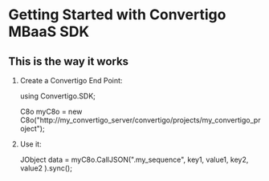 # Getting Started with Convertigo MBaaS SDK
## This is the way it works ##
1. Create a Convertigo End Point:

	using Convertigo.SDK;
    
    C8o myC8o = new C8o("http://my_convertigo_server/convertigo/projects/my_convertigo_project");
2. Use it:

    JObject data = myC8o.CallJSON(".my_sequence",
		key1, value1,
		key2, value2
	).sync();

